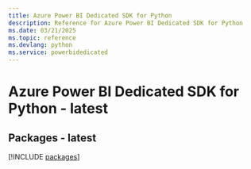 ```yaml
---
title: Azure Power BI Dedicated SDK for Python
description: Reference for Azure Power BI Dedicated SDK for Python
ms.date: 03/21/2025
ms.topic: reference
ms.devlang: python
ms.service: powerbidedicated
---
```

# Azure Power BI Dedicated SDK for Python - latest
## Packages - latest
[!INCLUDE [packages](power-bi-dedicated-index.md)]